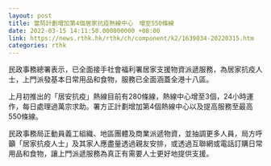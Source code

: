 ```yaml
---
layout: post
title: 當局計劃增加第4個居家抗疫熱線中心　增至550條線
date: 2022-03-15 14:11:50.000000000 +08:00
link: https://news.rthk.hk/rthk/ch/component/k2/1639034-20220315.htm
categories: rthk
---
```


民政事務總署表示，已全面接手社會福利署居家支援物資派遞服務，為居家抗疫人士，上門派發基本日常用品和食物，服務已全面涵蓋全港十八區。

上月初推出的「居安抗疫」熱線目前有280條線，熱線中心增至3個，24小時運作，每日處理過萬宗求助。署方正計劃增加第4個熱線中心以及提高服務至最高550條線。

民政事務局正動員義工組織、地區團體及商業派遞物資，並抽調更多人員，局方呼籲「居家抗疫人士」及其家人應盡量透過親友安排，或透過互聯網或電話訂購日常用品和食物，讓上門派遞服務為真正有需要人士更好地提供支援。
